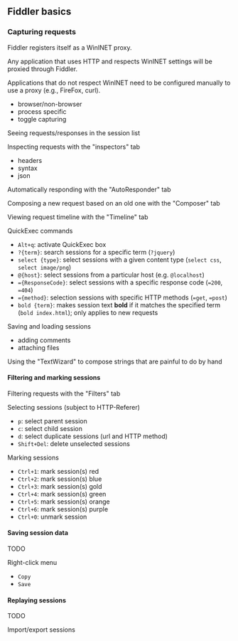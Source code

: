 ## Fiddler basics

### Capturing requests

Fiddler registers itself as a WinINET proxy.

Any application that uses HTTP and respects WinINET settings will be proxied through Fiddler.

Applications that do not respect WinINET need to be configured manually to use a proxy (e.g., FireFox, curl).

- browser/non-browser
- process specific
- toggle capturing






Seeing requests/responses in the session list

Inspecting requests with the "inspectors" tab

- headers
- syntax
- json

Automatically responding with the "AutoResponder" tab

Composing a new request based on an old one with the "Composer" tab

Viewing request timeline with the "Timeline" tab

QuickExec commands

- `Alt+q`: activate QuickExec box
- `?{term}`: search sessions for a specific term (`?jquery`)
- `select {type}`: select sessions with a given content type (`select css`, `select image/png`)
- `@{host}`: select sessions from a particular host (e.g. `@localhost`)
- `={ResponseCode}`: select sessions with a specific response code (`=200`, `=404`)
- `={method}`: selection sessions with specific HTTP methods (`=get`, `=post`)
- `bold {term}`: makes session text __bold__ if it matches the specified term (`bold index.html`); only applies to new requests

Saving and loading sessions

- adding comments
- attaching files

Using the "TextWizard" to compose strings that are painful to do by hand




#### Filtering and marking sessions

Filtering requests with the "Filters" tab

Selecting sessions (subject to HTTP-Referer)

- `p`: select parent session
- `c`: select child session
- `d`: select duplicate sessions (url and HTTP method)
- `Shift+Del`: delete unselected sessions

Marking sessions

- `Ctrl+1`: mark session(s) red
- `Ctrl+2`: mark session(s) blue
- `Ctrl+3`: mark session(s) gold
- `Ctrl+4`: mark session(s) green
- `Ctrl+5`: mark session(s) orange
- `Ctrl+6`: mark session(s) purple
- `Ctrl+0`: unmark session


#### Saving session data

TODO

Right-click menu

- `Copy`
- `Save`

#### Replaying sessions

TODO

Import/export sessions